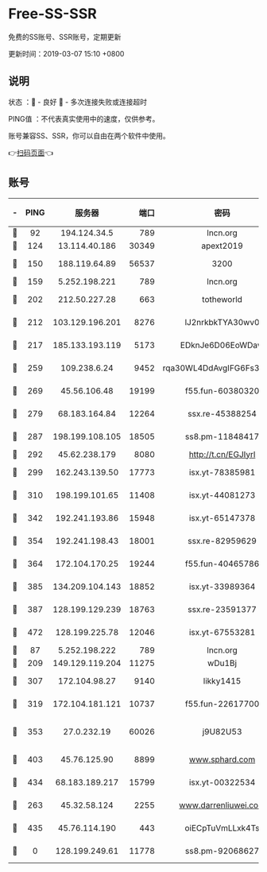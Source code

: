 # Free-SS-SSR

免费的SS账号、SSR账号，定期更新

更新时间：2019-03-07 15:10 +0800

## 说明

状态     ：🙂 - 良好 🙁 - 多次连接失败或连接超时

PING值   ：不代表真实使用中的速度，仅供参考。

账号兼容SS、SSR，你可以自由在两个软件中使用。

👉[扫码页面](https://liesauer.github.io/Free-SS-SSR/)👈

## 账号

|-|PING|服务器|端口|密码|加密方式|区域|
|:----:|:----:|:-----:|-----:|:----:|:----:|:----:|
|🙂|92|194.124.34.5|789|lncn.org|rc4|JP|
|🙂|124|13.114.40.186|30349|apext2019|chacha20|JP|
|🙂|150|188.119.64.89|56537|3200|aes-256-cfb|RU|
|🙂|159|5.252.198.221|789|lncn.org|rc4|JP|
|🙂|202|212.50.227.28|663|totheworld|aes-256-cfb|US|
|🙂|212|103.129.196.201|8276|lJ2nrkbkTYA30wv0|aes-256-cfb|US|
|🙂|217|185.133.193.119|5173|EDknJe6D06EoWDaw|aes-256-cfb|US|
|🙂|259|109.238.6.24|9452|rqa30WL4DdAvgIFG6Fs3znzTa|aes-256-cfb|FR|
|🙂|269|45.56.106.48|19199|f55.fun-60380320|aes-256-cfb|US|
|🙂|279|68.183.164.84|12264|ssx.re-45388254|aes-256-cfb|US|
|🙂|287|198.199.108.105|18505|ss8.pm-11848417|aes-256-cfb|US|
|🙂|292|45.62.238.179|8080|http://t.cn/EGJIyrl|rc4-md5|CA|
|🙂|299|162.243.139.50|17773|isx.yt-78385981|aes-256-cfb|US|
|🙂|310|198.199.101.65|11408|isx.yt-44081273|aes-256-cfb|US|
|🙂|342|192.241.193.86|15948|isx.yt-65147378|aes-256-cfb|US|
|🙂|354|192.241.198.43|18001|ssx.re-82959629|aes-256-cfb|US|
|🙂|364|172.104.170.25|19244|f55.fun-40465786|aes-256-cfb|SG|
|🙂|385|134.209.104.143|18852|isx.yt-33989364|aes-256-cfb|SG|
|🙂|387|128.199.129.239|18763|ssx.re-23591377|aes-256-cfb|SG|
|🙂|472|128.199.225.78|12046|isx.yt-67553281|aes-256-cfb|SG|
|🙂|87|5.252.198.222|789|lncn.org|rc4|JP|
|🙂|209|149.129.119.204|11275|wDu1Bj|rc4-md5|HK|
|🙂|307|172.104.98.27|9140|likky1415|aes-256-cfb|JP|
|🙂|319|172.104.181.121|10737|f55.fun-22617700|aes-256-cfb|SG|
|🙂|353|27.0.232.19|60026|j9U82U53|xchacha20-ietf-poly1305|HK|
|🙂|403|45.76.125.90|8899|www.sphard.com|aes-256-cfb|AU|
|🙂|434|68.183.189.217|15799|isx.yt-00322534|aes-256-cfb|SG|
|🙁|263|45.32.58.124|2255|www.darrenliuwei.com|aes-256-cfb|JP|
|🙁|435|45.76.114.190|443|oiECpTuVmLLxk4Ts|aes-256-cfb|AU|
|🙁|0|128.199.249.61|11778|ss8.pm-92068627|aes-256-cfb|SG|
